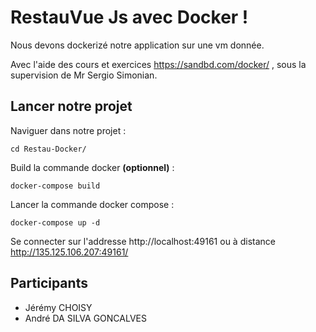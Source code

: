 # RestauVue Js avec Docker ! 

Nous devons dockerizé notre application sur une vm donnée.

Avec l'aide des cours et exercices https://sandbd.com/docker/ , sous la supervision de Mr Sergio Simonian.


## Lancer notre projet 

Naviguer dans notre projet :

    cd Restau-Docker/

Build la commande docker **(optionnel)** : 

    docker-compose build 

Lancer la commande docker compose :

    docker-compose up -d

Se connecter sur l'addresse http://localhost:49161 ou à distance http://135.125.106.207:49161/


## Participants

 - Jérémy CHOISY 
 - André DA SILVA GONCALVES
